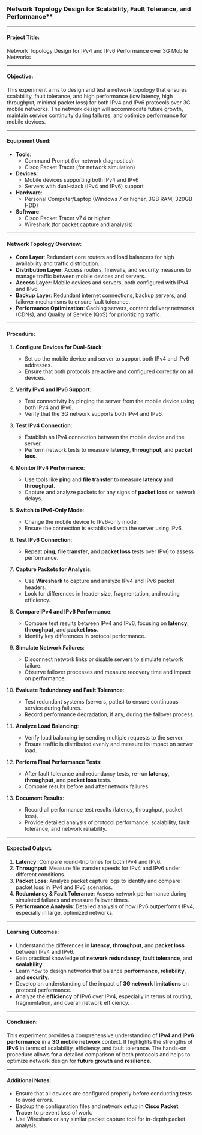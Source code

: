 ### Network Topology Design for Scalability, Fault Tolerance, and Performance**

---

#### **Project Title:**
Network Topology Design for IPv4 and IPv6 Performance over 3G Mobile Networks

---

#### **Objective:**
This experiment aims to design and test a network topology that ensures scalability, fault tolerance, and high performance (low latency, high throughput, minimal packet loss) for both IPv4 and IPv6 protocols over 3G mobile networks. The network design will accommodate future growth, maintain service continuity during failures, and optimize performance for mobile devices.

---

#### **Equipment Used:**
- **Tools**: 
  - Command Prompt (for network diagnostics)
  - Cisco Packet Tracer (for network simulation)
- **Devices**: 
  - Mobile devices supporting both IPv4 and IPv6
  - Servers with dual-stack (IPv4 and IPv6) support
- **Hardware**: 
  - Personal Computer/Laptop (Windows 7 or higher, 3GB RAM, 320GB HDD)
- **Software**:
  - Cisco Packet Tracer v7.4 or higher
  - Wireshark (for packet capture and analysis)

---

#### **Network Topology Overview:**
- **Core Layer**: Redundant core routers and load balancers for high availability and traffic distribution.
- **Distribution Layer**: Access routers, firewalls, and security measures to manage traffic between mobile devices and servers.
- **Access Layer**: Mobile devices and servers, both configured with IPv4 and IPv6.
- **Backup Layer**: Redundant internet connections, backup servers, and failover mechanisms to ensure fault tolerance.
- **Performance Optimization**: Caching servers, content delivery networks (CDNs), and Quality of Service (QoS) for prioritizing traffic.

---

#### **Procedure:**

1. **Configure Devices for Dual-Stack**:
   - Set up the mobile device and server to support both IPv4 and IPv6 addresses.
   - Ensure that both protocols are active and configured correctly on all devices.

2. **Verify IPv4 and IPv6 Support**:
   - Test connectivity by pinging the server from the mobile device using both IPv4 and IPv6.
   - Verify that the 3G network supports both IPv4 and IPv6.

3. **Test IPv4 Connection**:
   - Establish an IPv4 connection between the mobile device and the server.
   - Perform network tests to measure **latency**, **throughput**, and **packet loss**.

4. **Monitor IPv4 Performance**:
   - Use tools like **ping** and **file transfer** to measure **latency** and **throughput**.
   - Capture and analyze packets for any signs of **packet loss** or network delays.

5. **Switch to IPv6-Only Mode**:
   - Change the mobile device to IPv6-only mode.
   - Ensure the connection is established with the server using IPv6.

6. **Test IPv6 Connection**:
   - Repeat **ping**, **file transfer**, and **packet loss** tests over IPv6 to assess performance.

7. **Capture Packets for Analysis**:
   - Use **Wireshark** to capture and analyze IPv4 and IPv6 packet headers.
   - Look for differences in header size, fragmentation, and routing efficiency.

8. **Compare IPv4 and IPv6 Performance**:
   - Compare test results between IPv4 and IPv6, focusing on **latency**, **throughput**, and **packet loss**.
   - Identify key differences in protocol performance.

9. **Simulate Network Failures**:
   - Disconnect network links or disable servers to simulate network failure.
   - Observe failover processes and measure recovery time and impact on performance.

10. **Evaluate Redundancy and Fault Tolerance**:
    - Test redundant systems (servers, paths) to ensure continuous service during failures.
    - Record performance degradation, if any, during the failover process.

11. **Analyze Load Balancing**:
    - Verify load balancing by sending multiple requests to the server.
    - Ensure traffic is distributed evenly and measure its impact on server load.

12. **Perform Final Performance Tests**:
    - After fault tolerance and redundancy tests, re-run **latency**, **throughput**, and **packet loss** tests.
    - Compare results before and after network failures.

13. **Document Results**:
    - Record all performance test results (latency, throughput, packet loss).
    - Provide detailed analysis of protocol performance, scalability, fault tolerance, and network reliability.

---

#### **Expected Output:**
1. **Latency**: Compare round-trip times for both IPv4 and IPv6.
2. **Throughput**: Measure file transfer speeds for IPv4 and IPv6 under different conditions.
3. **Packet Loss**: Analyze packet capture logs to identify and compare packet loss in IPv4 and IPv6 scenarios.
4. **Redundancy & Fault Tolerance**: Assess network performance during simulated failures and measure failover times.
5. **Performance Analysis**: Detailed analysis of how IPv6 outperforms IPv4, especially in large, optimized networks.

---

#### **Learning Outcomes:**
- Understand the differences in **latency**, **throughput**, and **packet loss** between IPv4 and IPv6.
- Gain practical knowledge of **network redundancy**, **fault tolerance**, and **scalability**.
- Learn how to design networks that balance **performance**, **reliability**, and **security**.
- Develop an understanding of the impact of **3G network limitations** on protocol performance.
- Analyze the **efficiency** of IPv6 over IPv4, especially in terms of routing, fragmentation, and overall network efficiency.

---

#### **Conclusion:**
This experiment provides a comprehensive understanding of **IPv4 and IPv6 performance** in a **3G mobile network** context. It highlights the strengths of **IPv6** in terms of scalability, efficiency, and fault tolerance. The hands-on procedure allows for a detailed comparison of both protocols and helps to optimize network design for **future growth** and **resilience**.

---

#### **Additional Notes:**
- Ensure that all devices are configured properly before conducting tests to avoid errors.
- Backup the configuration files and network setup in **Cisco Packet Tracer** to prevent loss of work.
- Use Wireshark or any similar packet capture tool for in-depth packet analysis.

